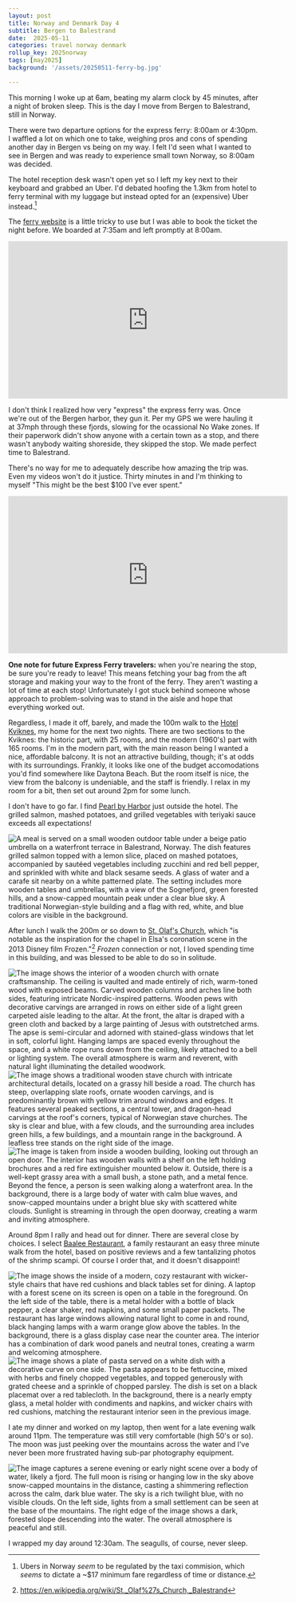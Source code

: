 ```yaml
---
layout: post
title: Norway and Denmark Day 4
subtitle: Bergen to Balestrand
date:  2025-05-11
categories: travel norway denmark
rollup_key: 2025norway
tags: [may2025]
background: '/assets/20250511-ferry-bg.jpg'

---
```


This morning I woke up at 6am, beating my alarm clock by 45 minutes, after a night of broken sleep. This is the day I move from Bergen to Balestrand, still in Norway. 

There were two departure options for the express ferry: 8:00am or 4:30pm. I waffled a lot on which one to take, weighing pros and cons of spending another day in Bergen vs being on my way. I felt I'd seen what I wanted to see in Bergen and was ready to experience small town Norway, so 8:00am was decided.

The hotel reception desk wasn't open yet so I left my key next to their keyboard and grabbed an Uber. I'd debated hoofing the 1.3km from hotel to ferry terminal with my luggage but instead opted for an (expensive) Uber instead.[^1] 

The [ferry website](https://www.norled.no/en/express-boat-ferry/) is a little tricky to use but I was able to book the ticket the night before. We boarded at 7:35am and left promptly at 8:00am. 

<iframe width="560" height="315" src="https://www.youtube.com/embed/vIblD_WgPbQ?si=20QrPplcPTnxo_VU" title="YouTube video player" frameborder="0" allow="accelerometer; autoplay; clipboard-write; encrypted-media; gyroscope; picture-in-picture; web-share" referrerpolicy="strict-origin-when-cross-origin" allowfullscreen></iframe>

I don't think I realized how very "express" the express ferry was. Once we're out of the Bergen harbor, they gun it. Per my GPS we were hauling it at 37mph through these fjords, slowing for the ocassional No Wake zones. If their paperwork didn't show anyone with a certain town as a stop, and there wasn't anybody waiting shoreside, they skipped the stop. We made perfect time to Balestrand.

There's no way for me to adequately describe how amazing the trip was. Even my videos won't do it justice. Thirty minutes in and I'm thinking to myself "This might be the best $100 I've ever spent."

<iframe width="560" height="315" src="https://www.youtube.com/embed/-D4g7_tVOEo?si=5u0RwWY9OfzaiCiZ" title="YouTube video player" frameborder="0" allow="accelerometer; autoplay; clipboard-write; encrypted-media; gyroscope; picture-in-picture; web-share" referrerpolicy="strict-origin-when-cross-origin" allowfullscreen></iframe>

**One note for future Express Ferry travelers:** when you're nearing the stop, be sure you're ready to leave! This means fetching your bag from the aft storage and making your way to the front of the ferry. They aren't wasting a lot of time at each stop! Unfortunately I got stuck behind someone whose approach to problem-solving was to stand in the aisle and hope that everything worked out. 

Regardless, I made it off, barely, and made the 100m walk to the [Hotel Kviknes](https://www.kviknes.no/), my home for the next two nights. There are two sections to the Kviknes: the historic part, with 25 rooms, and the modern (1960's) part with 165 rooms. I'm in the modern part, with the main reason being I wanted a nice, affordable balcony. It is not an attractive building, though; it's at odds with its surroundings. Frankly, it looks like one of the budget accomodations you'd find somewhere like Daytona Beach. But the room itself is nice, the view from the balcony is undeniable, and the staff is friendly. I relax in my room for a bit, then set out around 2pm for some lunch.

I don't have to go far. I find [Pearl by Harbor](https://www.instagram.com/pearl_by_harbor/) just outside the hotel. The grilled salmon, mashed potatoes, and grilled vegetables with teriyaki sauce exceeds all expectations! 

<img src="/assets/20250511-pearl-lunch.jpg" alt="A meal is served on a small wooden outdoor table under a beige patio umbrella on a waterfront terrace in Balestrand, Norway. The dish features grilled salmon topped with a lemon slice, placed on mashed potatoes, accompanied by sautéed vegetables including zucchini and red bell pepper, and sprinkled with white and black sesame seeds. A glass of water and a carafe sit nearby on a white patterned plate. The setting includes more wooden tables and umbrellas, with a view of the Sognefjord, green forested hills, and a snow-capped mountain peak under a clear blue sky. A traditional Norwegian-style building and a flag with red, white, and blue colors are visible in the background." />

After lunch I walk the 200m or so down to [St. Olaf's Church](https://en.wikipedia.org/wiki/St._Olaf%27s_Church,_Balestrand), which "is notable as the inspiration for the chapel in Elsa's coronation scene in the 2013 Disney film Frozen."[^2] _Frozen_ connection or not, I loved spending time in this building, and was blessed to be able to do so in solitude. 

<img src="/assets/20250511-church1.jpg" alt="The image shows the interior of a wooden church with ornate craftsmanship. The ceiling is vaulted and made entirely of rich, warm-toned wood with exposed beams. Carved wooden columns and arches line both sides, featuring intricate Nordic-inspired patterns. Wooden pews with decorative carvings are arranged in rows on either side of a light green carpeted aisle leading to the altar. At the front, the altar is draped with a green cloth and backed by a large painting of Jesus with outstretched arms. The apse is semi-circular and adorned with stained-glass windows that let in soft, colorful light. Hanging lamps are spaced evenly throughout the space, and a white rope runs down from the ceiling, likely attached to a bell or lighting system. The overall atmosphere is warm and reverent, with natural light illuminating the detailed woodwork." />

<img src="/assets/20250511-church2.jpg" alt="The image shows a traditional wooden stave church with intricate architectural details, located on a grassy hill beside a road. The church has steep, overlapping slate roofs, ornate wooden carvings, and is predominantly brown with yellow trim around windows and edges. It features several peaked sections, a central tower, and dragon-head carvings at the roof's corners, typical of Norwegian stave churches. The sky is clear and blue, with a few clouds, and the surrounding area includes green hills, a few buildings, and a mountain range in the background. A leafless tree stands on the right side of the image." />

<img src="/assets/20250511-church3.jpg" alt="The image is taken from inside a wooden building, looking out through an open door. The interior has wooden walls with a shelf on the left holding brochures and a red fire extinguisher mounted below it. Outside, there is a well-kept grassy area with a small bush, a stone path, and a metal fence. Beyond the fence, a person is seen walking along a waterfront area. In the background, there is a large body of water with calm blue waves, and snow-capped mountains under a bright blue sky with scattered white clouds. Sunlight is streaming in through the open doorway, creating a warm and inviting atmosphere." />

Around 8pm I rally and head out for dinner. There are several close by choices. I select [Baalee Restaurant](https://g.co/kgs/mQVZHDW), a family restaurant an easy three minute walk from the hotel, based on positive reviews and a few tantalizing photos of the shrimp scampi. Of course I order that, and it doesn't disappoint!  

<img src="/assets/20250511-baalee-1.jpg" alt="The image shows the inside of a modern, cozy restaurant with wicker-style chairs that have red cushions and black tables set for dining. A laptop with a forest scene on its screen is open on a table in the foreground. On the left side of the table, there is a metal holder with a bottle of black pepper, a clear shaker, red napkins, and some small paper packets. The restaurant has large windows allowing natural light to come in and round, black hanging lamps with a warm orange glow above the tables. In the background, there is a glass display case near the counter area. The interior has a combination of dark wood panels and neutral tones, creating a warm and welcoming atmosphere." />

<img src="/assets/20250511-baalee-2.jpg" alt="The image shows a plate of pasta served on a white dish with a decorative curve on one side. The pasta appears to be fettuccine, mixed with herbs and finely chopped vegetables, and topped generously with grated cheese and a sprinkle of chopped parsley. The dish is set on a black placemat over a red tablecloth. In the background, there is a nearly empty glass, a metal holder with condiments and napkins, and wicker chairs with red cushions, matching the restaurant interior seen in the previous image." />

I ate my dinner and worked on my laptop, then went for a late evening walk around 11pm. The temperature was still very comfortable (high 50's or so). The moon was just peeking over the mountains across the water and I've never been more frustrated having sub-par photography equipment.

<img src="/assets/20250511-moon.jpg" alt="The image captures a serene evening or early night scene over a body of water, likely a fjord. The full moon is rising or hanging low in the sky above snow-capped mountains in the distance, casting a shimmering reflection across the calm, dark blue water. The sky is a rich twilight blue, with no visible clouds. On the left side, lights from a small settlement can be seen at the base of the mountains. The right edge of the image shows a dark, forested slope descending into the water. The overall atmosphere is peaceful and still." />

I wrapped my day around 12:30am. The seagulls, of course, never sleep. 

[^1]: Ubers in Norway _seem_ to be regulated by the taxi commision, which _seems_ to dictate a ~$17 minimum fare regardless of time or distance. 
[^2]: https://en.wikipedia.org/wiki/St._Olaf%27s_Church,_Balestrand

